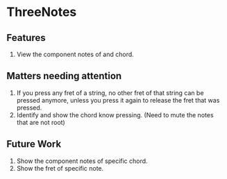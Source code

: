 # ThreeNotes
## Features
1. View the component notes of and chord.

## Matters needing attention
1. If you press any fret of a string, no other fret of that string can be pressed anymore, unless you press it again to release the fret that was pressed.
1. Identify and show the chord know pressing. (Need to mute the notes that are not root)

## Future Work
1. Show the component notes of specific chord.
1. Show the fret of specific note.